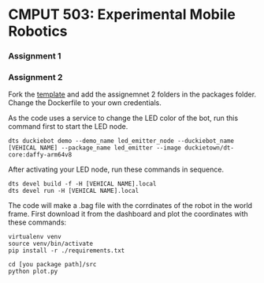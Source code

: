 # CMPUT 503: Experimental Mobile Robotics

### Assignment 1

### Assignment 2
Fork the [template](https://github.com/duckietown/template-ros) and add the assignemnet 2 folders in the packages folder.
Change the Dockerfile to your own credentials.

As the code uses a service to change the LED color of the bot, run this command first to start the LED node.
```
dts duckiebot demo --demo_name led_emitter_node --duckiebot_name [VEHICAL NAME] --package_name led_emitter --image duckietown/dt-core:daffy-arm64v8
```

After activating your LED node, run these commands in sequence.

```
dts devel build -f -H [VEHICAL NAME].local
dts devel run -H [VEHICAL NAME].local
```

The code will make a .bag file with the corrdinates of the robot in the world frame.
First download it from the dashboard and plot the coordinates with these commands:
```
virtualenv venv
source venv/bin/activate
pip install -r ./requirements.txt

cd [you package path]/src
python plot.py
```
